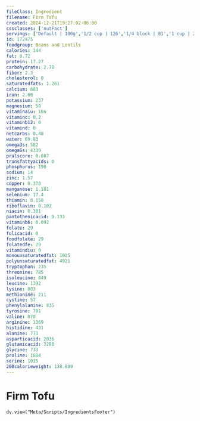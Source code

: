 ```yaml
---
fileClass: Ingredient
filename: Firm Tofu
created: 2024-12-21T19:27:02-06:00
cssclasses: ['nutFact']
servings: ['Default | 100g','1/2 cup | 126','1/4 block | 81','1 cup | 252']
id: 172475
foodgroup: Beans and Lentils
calories: 144
fat: 8.72
protein: 17.27
carbohydrate: 2.78
fiber: 2.3
cholesterol: 0
saturatedfats: 1.261
calcium: 683
iron: 2.66
potassium: 237
magnesium: 58
vitaminaiu: 166
vitaminc: 0.2
vitaminb12: 0
vitamind: 0
netcarbs: 0.48
water: 69.83
omega3s: 582
omega6s: 4339
pralscore: 0.087
transfattyacids: 0
phosphorus: 190
sodium: 14
zinc: 1.57
copper: 0.378
manganese: 1.181
selenium: 17.4
thiamin: 0.158
riboflavin: 0.102
niacin: 0.381
pantothenicacid: 0.133
vitaminb6: 0.092
folate: 29
folicacid: 0
foodfolate: 29
folatedfe: 29
vitamindiu: 0
monounsaturatedfat: 1925
polyunsaturatedfat: 4921
tryptophan: 235
threonine: 785
isoleucine: 849
leucine: 1392
lysine: 883
methionine: 211
cystine: 57
phenylalanine: 835
tyrosine: 701
valine: 870
arginine: 1369
histidine: 431
alanine: 773
asparticacid: 2036
glutamicacid: 3288
glycine: 733
proline: 1084
serine: 1015
200calorieweight: 138.889
---
```


# Firm Tofu

```dataviewjs
dv.view("Meta/Scripts/IngredientsFooter")
```